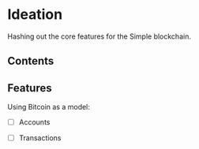 # Ideation
Hashing out the core features for the Simple blockchain.

## Contents

## Features
Using Bitcoin as a model:
- [ ] Accounts
- [ ] Transactions

